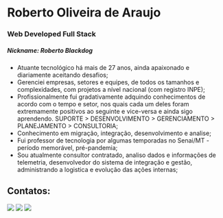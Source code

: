 # Roberto Oliveira de Araujo
### Web Developed Full Stack
##### Nickname: Roberto Blackdog


- Atuante tecnológico há mais de 27 anos, ainda apaixonado e diariamente aceitando desafios;
- Gerenciei empresas, setores e equipes, de todos os tamanhos e complexidades, com projetos a nível nacional (com registro INPE);
- Profissionalmente fui gradativamente adquindo conhecimentos de acordo com o tempo e setor, nos quais cada um deles foram extremamente positivos ao seguinte e vice-versa e ainda sigo aprendendo. SUPORTE > DESENVOLVIMENTO > GERENCIAMENTO >
PLANEJAMENTO > CONSULTORIA;
- Conhecimento em migração, integração, desenvolvimento e analise;
- Fui professor de tecnologia por algumas temporadas no Senai/MT - período memorável, pré-pandemia;
- Sou atualmente consultor contratado, analiso dados e informações de telemetria, desenvolvedor do sistema de integração e gestão, administrando a logistica e evolução das ações internas; 

## Contatos:

<div>
<a href="https://instagram.com/robertoblackdog" target="_blank"><img src="https://img.shields.io/badge/-Instagram-%23E4405F?style=for-the-badge&logo=instagram&logoColor=white" target="_blank"></a>
<a href = "mailto:robertoblackdog@gmail.com"><img src="https://img.shields.io/badge/Gmail-D14836?style=for-the-badge&logo=gmail&logoColor=white" target="_blank"></a>
<a href="https://www.linkedin.com/in/roberto-oliveira-de-araujo-581596107/" target="_blank"><img src="https://img.shields.io/badge/-LinkedIn-%230077B5?style=for-the-badge&logo=linkedin&logoColor=white" target="_blank"></a>   
</div>
